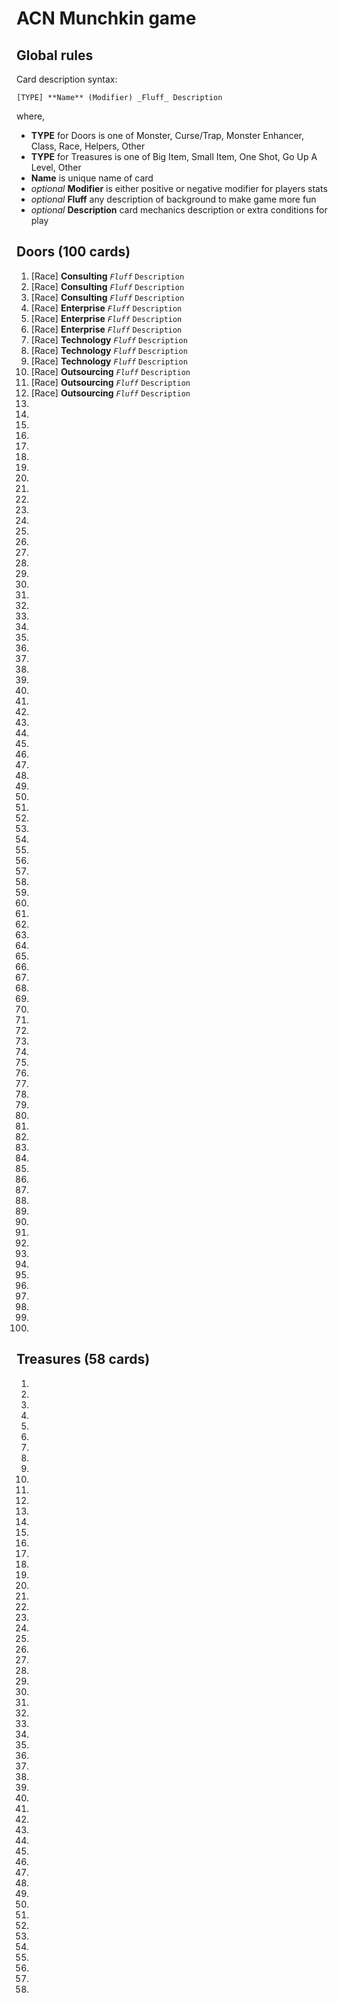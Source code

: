 ACN Munchkin game
=================

Global rules
------------

Card description syntax:

    [TYPE] **Name** (Modifier) _Fluff_ Description

where,

* **TYPE** for Doors is one of Monster, Curse/Trap, Monster Enhancer, Class, Race, Helpers, Other
* **TYPE** for Treasures is one of Big Item, Small Item, One Shot, Go Up A Level, Other
* **Name** is unique name of card
* _optional_ **Modifier** is either positive or negative modifier for players stats
* _optional_ **Fluff** any description of background to make game more fun
* _optional_ **Description** card mechanics description or extra conditions for play

Doors (100 cards)
-----------------

1. [Race] **Consulting** _`Fluff`_ `Description`
2. [Race] **Consulting** _`Fluff`_ `Description`
3. [Race] **Consulting** _`Fluff`_ `Description`
4. [Race] **Enterprise** _`Fluff`_ `Description`
5. [Race] **Enterprise** _`Fluff`_ `Description`
6. [Race] **Enterprise** _`Fluff`_ `Description`
7. [Race] **Technology** _`Fluff`_ `Description`
8. [Race] **Technology** _`Fluff`_ `Description`
9. [Race] **Technology** _`Fluff`_ `Description`
9. [Race] **Outsourcing** _`Fluff`_ `Description`
9. [Race] **Outsourcing** _`Fluff`_ `Description`
12. [Race] **Outsourcing** _`Fluff`_ `Description`
13.
14.
15.
16.
17.
18.
19.
20.
21.
22.
23.
24.
25.
26.
27.
28.
29.
30.
31.
32.
33.
34.
35.
36.
37.
38.
39.
40.
41.
42.
43.
44.
45.
46.
47.
48.
49.
50.
51.
52.
53.
54.
55.
56.
57.
58.
59.
60.
61.
62.
63.
64.
65.
66.
67.
68.
69.
70.
71.
72.
73.
74.
75.
76.
77.
78.
79.
80.
81.
82.
83.
84.
85.
86.
87.
88.
89.
90.
91.
92.
93.
94.
95.
96.
97.
98.
99.
100.


Treasures (58 cards)
--------------------

1.
2.
3.
4.
5.
6.
7.
8.
9.
10.
11.
12.
13.
14.
15.
16.
17.
18.
19.
20.
21.
22.
23.
24.
25.
26.
27.
28.
29.
30.
31.
32.
33.
34.
35.
36.
37.
38.
39.
40.
41.
42.
43.
44.
45.
46.
47.
48.
49.
50.
51.
52.
53.
54.
55.
56.
57.
58.
